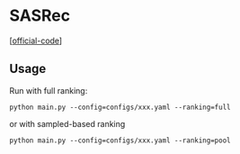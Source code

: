 


# SASRec

[[official-code](https://github.com/kang205/SASRec)]


## Usage

Run with full ranking:

    python main.py --config=configs/xxx.yaml --ranking=full

or with sampled-based ranking

    python main.py --config=configs/xxx.yaml --ranking=pool


